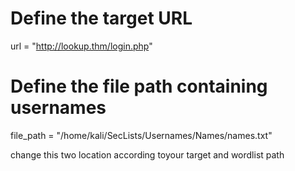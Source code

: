 # Define the target URL
url = "http://lookup.thm/login.php"

# Define the file path containing usernames
file_path = "/home/kali/SecLists/Usernames/Names/names.txt"

change this two location according toyour target and wordlist path

